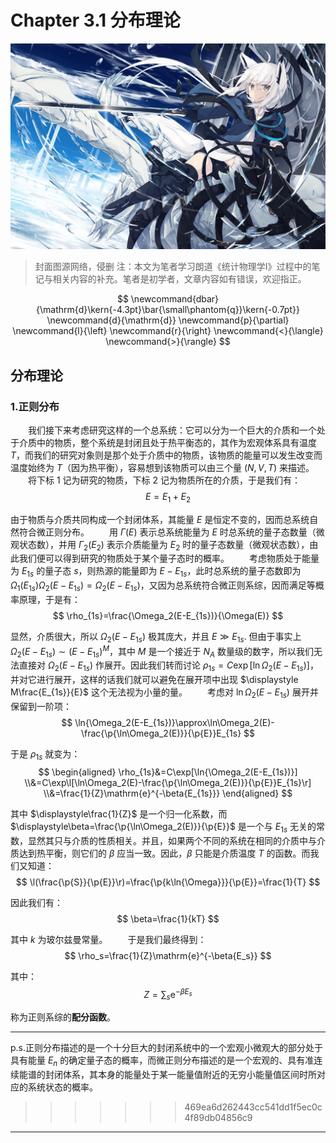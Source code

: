 # Chapter 3.1 分布理论

![节点](./Images/4.png)
>封面图源网络，侵删
>注：本文为笔者学习朗道《统计物理学I》过程中的笔记与相关内容的补充。笔者是初学者，文章内容如有错误，欢迎指正。

$$
    \newcommand{dbar}{\mathrm{d}\kern{-4.3pt}\bar{\small\phantom{q}}\kern{-0.7pt}}
    \newcommand{d}{\mathrm{d}}
    \newcommand{p}{\partial}
    \newcommand{l}{\left}
    \newcommand{r}{\right}
    \newcommand{<}{\langle}
    \newcommand{>}{\rangle}
$$

## 分布理论

### 1.正则分布

&emsp;&emsp;我们接下来考虑研究这样的一个总系统：它可以分为一个巨大的介质和一个处于介质中的物质，整个系统是封闭且处于热平衡态的，其作为宏观体系具有温度 $T$，而我们的研究对象则是那个处于介质中的物质，该物质的能量可以发生改变而温度始终为 $T$（因为热平衡），容易想到该物质可以由三个量 $(N,V,T)$ 来描述。
&emsp;&emsp;将下标 $1$ 记为研究的物质，下标 $2$ 记为物质所在的介质，于是我们有：
    $$
        E=E_1+E_2
    $$

由于物质与介质共同构成一个封闭体系，其能量 $E$ 是恒定不变的，因而总系统自然符合微正则分布。
&emsp;&emsp;用 $\Gamma(E)$ 表示总系统能量为 $E$ 时总系统的量子态数量（微观状态数），并用 $\Gamma_2(E_2)$ 表示介质能量为 $E_2$ 时的量子态数量（微观状态数），由此我们便可以得到研究的物质处于某个量子态时的概率。
&emsp;&emsp;考虑物质处于能量为 $E_{1s}$ 的量子态 $s$，则热源的能量即为 $E-E_{1s}$，此时总系统的量子态数即为 $\Omega_1(E_{1s})\Omega_2(E-E_{1s})=\Omega_2(E-E_{1s})$，又因为总系统符合微正则系综，因而满足等概率原理，于是有：
    $$
        \rho_{1s}=\frac{\Omega_2(E-E_{1s})}{\Omega(E)}
    $$

显然，介质很大，所以 $\Omega_2(E-E_{1s})$ 极其庞大，并且 $E\gg{E_{1s}}$. 但由于事实上 $\Omega_2(E-E_{1s})\sim(E-E_{1s})^M$，其中 $M$ 是一个接近于 $N_A$ 数量级的数字，所以我们无法直接对 $\Omega_2(E-E_{1s})$ 作展开。因此我们转而讨论 $\rho_{1s}=C\exp[\ln{\Omega_2(E-E_{1s})}]$，并对它进行展开，这样的话我们就可以避免在展开项中出现 $\displaystyle M\frac{E_{1s}}{E}$ 这个无法视为小量的量。
&emsp;&emsp;考虑对 $\ln\Omega_2(E-E_{1s})$ 展开并保留到一阶项：
    $$
        \ln{\Omega_2(E-E_{1s})}\approx\ln\Omega_2(E)-\frac{\p{\ln\Omega_2(E)}}{\p{E}}E_{1s}
    $$

于是 $\rho_{1s}$ 就变为：
    $$
    \begin{aligned}
        \rho_{1s}&=C\exp[\ln{\Omega_2(E-E_{1s})}]
        \\&=C\exp\l[\ln\Omega_2(E)-\frac{\p{\ln\Omega_2(E)}}{\p{E}}E_{1s}\r]
        \\&=\frac{1}{Z}\mathrm{e}^{-\beta{E_{1s}}}
    \end{aligned}
    $$

其中 $\displaystyle\frac{1}{Z}$ 是一个归一化系数，而 $\displaystyle\beta=\frac{\p{\ln\Omega_2(E)}}{\p{E}}$ 是一个与 $E_{1s}$ 无关的常数，显然其只与介质的性质相关。并且，如果两个不同的系统在相同的介质中与介质达到热平衡，则它们的 $\beta$ 应当一致。因此，$\beta$ 只能是介质温度 $T$ 的函数。而我们又知道：
    $$
        \l(\frac{\p{S}}{\p{E}}\r)=\frac{\p{k\ln{\Omega}}}{\p{E}}=\frac{1}{T}
    $$

因此我们有：
    $$
        \beta=\frac{1}{kT}
    $$

其中 $k$ 为玻尔兹曼常量。
&emsp;&emsp;于是我们最终得到：
    $$
        \rho_s=\frac{1}{Z}\mathrm{e}^{-\beta{E_s}}
    $$

其中：
    $$
        Z=\sum_s\mathrm{e}^{-\beta{E_s}}
    $$

称为正则系综的**配分函数**。

<!-- 
&emsp;&emsp;再次考虑第一章中讨论的如下问题：若将任何宏观物体视作某个大的闭合系统的微小子系统，求其分布函数。
&emsp;&emsp;为了解决这个问题，我们要将微正则分布应用于整个系统。考虑原始量子微正则分布的公式：
    $$
        \d{w}=C·\delta(E-E_0)\prod\limits_a\d\Gamma_a
    $$

&emsp;&emsp;将闭合系统划分为由研究对象与其余部分（称为对象所在的介质）两部分，并将微正则分布写为：
    $$
        \d{w}=C·\delta(E+E'-E_0)\d{\Gamma}\d{\Gamma'}
    $$

其中 $E$ 与 $\d\Gamma$ 分别为研究对象的能量与统计权重，$E'$ 与 $\d\Gamma$ 则分别属于介质。我们只着重在乎研究对象本身的微观状态而不在乎介质的微观状态，因而考虑研究对象处于一个固定的处于能级 $E_n$ 状态，而介质处于具有 $\Delta\Gamma'$ 展宽的量子态上。对上式积分，有：
    $$
        w_n=C\cdot\int\delta(E_n+E'-E_0)\d{\Gamma'}
    $$

考虑 $\Gamma'=\Gamma'(E')$ 以及 $\displaystyle{S=\ln{\Delta{\Gamma}}}$ 的定义，我们有：
    $$
        w_n=C\cdot\int\delta(E_n+E'-E_0)\frac{\exp[S'(E')]}{\Delta{E'}}\d{E'}
    $$

计算积分，有:
    $$
    \begin{aligned}
        w_n=C\cdot\frac{\exp[S'(E_0-E_n)]}{\Delta{E'}{(E_0-E_n)}}
    \end{aligned}
    $$

考虑 $S'=S'(E_0-E_n)$，认为 $E_n$ 作为巨大体系的很小一部分（宏观小微观大）的能量，相对于 $E_0$ 是很小的，因而我们可以将 $S$ 展开为 $E_n$ 的幂级数；此外，$\Delta{E}$ 本身也是一个较小的量，因而其自变量中的 $E_n$ 也可以被舍去，即认为 $\Delta{E}$ 本身是一项常数。因而我们有：
    $$
        S'(E_0-E_n)=S'(E_0)-E_n\l.\frac{\d{S'(E)}}{\d{E}}\r|_{E=E_0}
    $$

这里出现了熵对能量的导数，而显然根据定义，熵对能量的导数正是温度。于是我们就可以得到 $w_n$ 的表达式：
    $$
        w_n=A\exp\l(-\frac{E_n}{T}\r)
    $$

其中 $A$ 是一个与 $E_n$ 无关的归一化常量。该公式确定了任何作为一个大闭合体系的小部分的宏观物体的统计分布规律。上式的分布被称为**吉布斯分布**或**正则分布**。
&emsp;&emsp;归一化常数 $A$ 由概率密度的归一化 $\displaystyle\sum{w_n}=1$ 确定，因此我们有：
    $$
        \frac{1}{A}=\sum_{n}\exp\l(-\frac{E_n}{T}\r)
    $$

&emsp;&emsp;在得到了分布函数之后，我们首先可以计算的便是任何物理量的平均值：
    $$
        \<f\>=\sum_n{w_{n}f_{nn}}=\frac{\displaystyle\sum_n{f_{nn}\exp\l(-\frac{E_n}{T}\r)}}{\displaystyle\sum_{n}\exp\l(-\frac{E_n}{T}\r)}
    $$

其中 $f_{nn}$ 是物理量 $f$ 对应的算符进行缩并后的结果。
&emsp;&emsp;而在经典统计中，我们也同样可以写出相空间的分布函数为：
    $$
        \rho(p,q)=A\exp\l(-\frac{E(p,q)}{T}\r)
    $$

其中归一化常量 $A$ 由下式给出：
    $$
        A\int{\exp\l(-\frac{E(p,q)}{T}\r)}\d{p}\d{q}=1
    $$

&emsp;&emsp;然而，在有些情况下，粒子的运动对应于这样一种情况：其部分自由度的运动是准经典的，而另外一部分自由度的运动又是量子的（例如分子本身的平动具有准经典的特征，而分子内部原子的运动则具有量子化的特性）。在这种情况下，物体的能级将可以写作准经典的坐标与动量的函数，即 $E_n=E_n(p,q)$，于是吉布斯分布可写为：
    $$
        \d{w_n}(p,q)=A\exp\l(-\frac{E_n(p,q)}{T}\r)\d{p_{cl}}\d{q_{cl}}
    $$
 -->
----

p.s.正则分布描述的是一个十分巨大的封闭系统中的一个宏观小微观大的部分处于具有能量 $E_n$ 的确定量子态的概率，而微正则分布描述的是一个宏观的、具有准连续能谱的封闭体系，其本身的能量处于某一能量值附近的无穷小能量值区间时所对应的系统状态的概率。

<!-- #### *看起来抽象的描述不是很好懂，决定进行一个举例说明。*

&emsp;&emsp;考虑构造如下的一个体系：该体系具有三个粒子，四个量子态，分别记作 $|0\>,|1\>,|2\>,|3\>$，各自对应于能量 $0,\epsilon,2\epsilon,3\epsilon$，于是相空间即为 $\mathbb{P}^3$，其中 $\mathbb{P}=\{0,1,2,3\}$.
&emsp;&emsp;我们首先尝试为该体系构造一个微正则系综的分布函数：考虑 $E=5\epsilon$，其对应的量子态可以为：
    $$
        \begin{matrix}
            0&2&3\\
            0&3&2\\
            1&1&3\\
            1&2&2\\
            1&3&1\\
            2&0&3\\
            2&1&2\\
            2&2&1\\
            2&3&0\\
            3&0&2\\
            3&1&1\\
            3&2&0
        \end{matrix}
    $$

共十二种。微正则系综基本假设（等概率原理）告诉我们这些量子态的概率都一样，于是我们就有了该体系的微正则分布。
<<<<<<< HEAD
&emsp;&emsp;接下来我们考虑另外一个问题：从上述情形的三个粒子中随便挑选出来一个粒子（比如上方的第一个粒子），我们希望知道这个粒子处于各个状态的概率分布，显然我们可以直接从上面的列表中数出来：所有的可能性中，第一个粒子有两种情况在 $|0\>$，三种情况在 $|1\>$，三种情况在 $|3\>$，四种情况在 $|2\>$. 而这就是所谓的正则分布。
=======
&emsp;&emsp;接下来我们考虑另外一个问题：从上述情形的三个粒子中随便挑选出来一个粒子（比如上方的第一个粒子），我们希望知道这个粒子处于各个状态的概率分布，显然我们可以直接从上面的列表中数出来：所有的可能性中，第一个粒子有两种情况在 $|0\>$，三种情况在 $|1\>$，三种情况在 $|3\>$，四种情况在 $|2\>$. 得到这个分布之后，我们便可以计算我们所研究的粒子的物理量的均值。但如果粒子数非常之多，我们不可能逐个数出所有情况。因此，我们引入一个近似的计数方法，且该方法在粒子数越多时越精确。
&emsp;&emsp;考虑相空间中的点 $\vec{s}=\{s_1,s_2,s_3,\cdot\cdot\cdot,s_N\}\in\mathbb{P}^N$，我们可以对其进行一个分类：
    $$
        \vec{s}=\{s_1,s_2,s_3,\cdot\cdot\cdot,s_N\}\in\mathbb{P}^N\Rightarrow\vec{n}=\{n_1,n_2,n_3,\cdot\cdot\cdot,n_P\}\in\mathbb{N}^P
    $$

其中 $n_i$ 代表该相点中处于第 $i$ 个量子态的粒子的个数。
&emsp;&emsp;接下来考虑我们可以得到多少个 $\vec{n}$，即可以分成多少类,以及每个类中包含多少个 $\vec{s}$。显然，只要 $\vec{n}$ 满足：
    $$
        \sum_i{n_i}=N\qquad\sum_i{n_iE_i}=E
    $$

即可；而每一类中的相点数应当为：
    $$
        Deg(\vec{n})=\frac{N!}{\Pi_i{n_i!}}
    $$

该式是合理的，可以用上面的表格作为例子验证。
&emsp;&emsp;接下来我们考虑在该种情况下第 $i$ 个量子态出现了多少次：
    $$
        Freq(i)=\sum_{all\:possible\:\vec{n}}Deg(\vec{n})n_i
    $$

考虑分布函数的定义：
    $$
        w=\frac{Freq(i)}{\sum_i{Freq(i)}}
    $$

我们接下来引入如下近似：不引入了，摆了 -->
>>>>>>> 469ea6d262443cc541dd1f5ec0c4f89db04856c9

----
